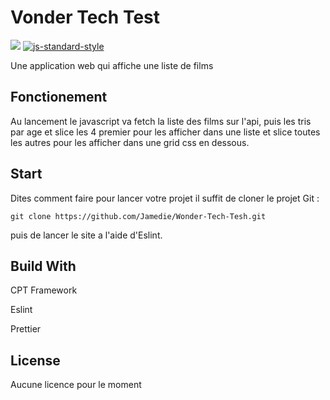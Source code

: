 # Vonder Tech Test

![](https://img.shields.io/badge/CPT%20Framework-pass-green.svg) [![js-standard-style](https://img.shields.io/badge/code%20style-standard-brightgreen.svg)](http://standardjs.com)

Une application web qui affiche une liste de films

## Fonctionement

Au lancement le javascript va fetch la liste des films sur l'api, puis les tris par age et slice les 4 premier pour les afficher dans une liste et slice toutes les autres pour les afficher dans une grid css en dessous.

## Start

Dites comment faire pour lancer votre projet
il suffit de cloner le projet Git :

`git clone https://github.com/Jamedie/Wonder-Tech-Tesh.git`

puis de lancer le site a l'aide d'Eslint.

## Build With

CPT Framework

Eslint

Prettier

## License

Aucune licence pour le moment
